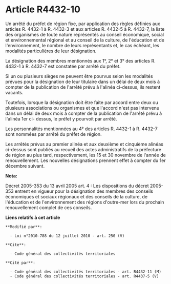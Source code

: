 # Article R4432-10

Un arrêté du préfet de région fixe, par application des règles définies aux articles R. 4432-1 à R. 4432-3 et aux articles R.
4432-5 à R. 4432-7, la liste des organismes de toute nature représentés au    conseil économique, social et environnemental
régional et au conseil de la culture, de l'éducation et de l'environnement, le nombre de leurs représentants et, le cas
échéant, les modalités particulières de leur désignation. 

La désignation des membres mentionnés aux 1°, 2° et 3° des articles R. 4432-1 à R. 4432-7 est constatée par arrêté du
préfet. 

Si un ou plusieurs sièges ne peuvent être pourvus selon les modalités prévues pour la désignation de leur titulaire dans un
délai de deux mois à compter de la publication de l'arrêté prévu à l'alinéa ci-dessus, ils restent vacants. 

Toutefois, lorsque la désignation doit être faite par accord entre deux ou plusieurs associations ou organismes et que
l'accord n'est pas intervenu dans un délai de deux mois à compter de la publication de l'arrêté prévu à l'alinéa 1er ci-
dessus, le préfet y pourvoit par arrêté. 

Les personnalités mentionnées au 4° des articles R. 4432-1 à R. 4432-7 sont nommées par arrêté du préfet de région. 

Les arrêtés prévus au premier alinéa et aux deuxième et cinquième alinéas ci-dessus sont publiés au recueil des actes
administratifs de la préfecture de région au plus tard, respectivement, les 15 et 30 novembre de l'année de renouvellement.
Les nouvelles désignations prennent effet à compter du 1er décembre suivant.

**Nota:**

Décret 2005-353 du 13 avril 2005 art. 4 : Les dispositions du décret 2005-353 entrent en vigueur pour la désignation des
membres des conseils économiques et sociaux régionaux et des conseils de la culture, de l'éducation et de l'environnement des
régions d'outre-mer lors du prochain renouvellement complet de ces conseils.

**Liens relatifs à cet article**

	**Modifié par**:

	  - Loi n°2010-788 du 12 juillet 2010 - art. 250 (V)

	**Cite**:

	  - Code général des collectivités territoriales

	**Cité par**:

	  - Code général des collectivités territoriales - art. R4432-11 (M)
	  - Code général des collectivités territoriales - art. R4437-5 (V)
